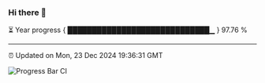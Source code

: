### Hi there 👋

⏳ Year progress { █████████████████████████████▁ } 97.76 %

---

⏰ Updated on Mon, 23 Dec 2024 19:36:31 GMT

![Progress Bar CI](https://github.com/IshwaranRudhara/GIT-ACTION/workflows/Progress%20Bar%20CI/badge.svg)
